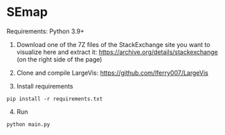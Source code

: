 # SEmap

Requirements: Python 3.9+

1. Download one of the 7Z files of the StackExchange site you want to visualize here and extract it: https://archive.org/details/stackexchange (on the right side of the page)

2. Clone and compile LargeVis: https://github.com/lferry007/LargeVis

3. Install requirements

`pip install -r requirements.txt`

4. Run

`python main.py`

